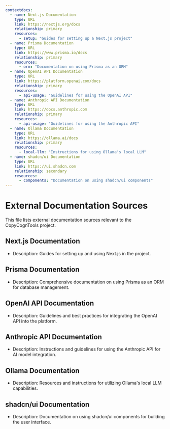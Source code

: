 ```yaml
---
contextdocs:
  - name: Next.js Documentation
    type: URL
    link: https://nextjs.org/docs
    relationship: primary
    resources:
      - setup: "Guides for setting up a Next.js project"
  - name: Prisma Documentation
    type: URL
    link: https://www.prisma.io/docs
    relationship: primary
    resources:
      - orm: "Documentation on using Prisma as an ORM"
  - name: OpenAI API Documentation
    type: URL
    link: https://platform.openai.com/docs
    relationship: primary
    resources:
      - api-usage: "Guidelines for using the OpenAI API"
  - name: Anthropic API Documentation
    type: URL
    link: https://docs.anthropic.com
    relationship: primary
    resources:
      - api-usage: "Guidelines for using the Anthropic API"
  - name: Ollama Documentation
    type: URL
    link: https://ollama.ai/docs
    relationship: primary
    resources:
      - local-llm: "Instructions for using Ollama's local LLM"
  - name: shadcn/ui Documentation
    type: URL
    link: https://ui.shadcn.com
    relationship: secondary
    resources:
      - components: "Documentation on using shadcn/ui components"
---
```


# External Documentation Sources

This file lists external documentation sources relevant to the CopyCognTools project.

## Next.js Documentation
- Description: Guides for setting up and using Next.js in the project.

## Prisma Documentation
- Description: Comprehensive documentation on using Prisma as an ORM for database management.

## OpenAI API Documentation
- Description: Guidelines and best practices for integrating the OpenAI API into the platform.

## Anthropic API Documentation
- Description: Instructions and guidelines for using the Anthropic API for AI model integration.

## Ollama Documentation
- Description: Resources and instructions for utilizing Ollama's local LLM capabilities.

## shadcn/ui Documentation
- Description: Documentation on using shadcn/ui components for building the user interface.
